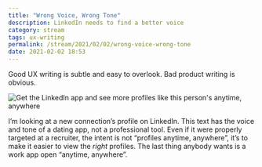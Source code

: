 ```yaml
---
title: "Wrong Voice, Wrong Tone"
description: LinkedIn needs to find a better voice
category: stream
tags: ux-writing
permalink: /stream/2021/02/02/wrong-voice-wrong-tone
date: 2021-02-02 18:53
---
```


Good UX writing is subtle and easy to overlook. Bad product writing is obvious. 

![Get the LinkedIn app and see more profiles like this person's anytime, anywhere](https://res.cloudinary.com/derekkedziora/image/upload/v1612284808/Blog%20Assets/2021-02-02/linkedin-voice_fw1mfh.png)

I’m looking at a new connection’s profile on LinkedIn. This text has the voice and tone of a dating app, not a professional tool. Even if it were properly targeted at a recruiter, the intent is not “profiles anytime, anywhere”, it’s to make it easier to view the *right* profiles. The last thing anybody wants is a work app open “anytime, anywhere”.  


